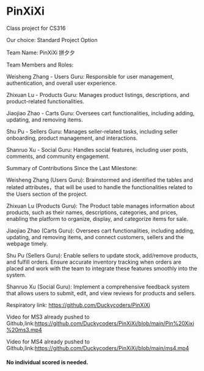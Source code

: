 # PinXiXi
Class project for CS316

Our choice: Standard Project Option

Team Name: PinXiXi 拼夕夕

Team Members and Roles:

Weisheng Zhang - Users Guru: Responsible for user management, authentication, and overall user experience.

Zhixuan Lu - Products Guru: Manages product listings, descriptions, and product-related functionalities.

Jiaojiao Zhao - Carts Guru: Oversees cart functionalities, including adding, updating, and removing items.

Shu Pu - Sellers Guru: Manages seller-related tasks, including seller onboarding, product management, and interactions.

Shanruo Xu - Social Guru: Handles social features, including user posts, comments, and community engagement.



Summary of Contributions Since the Last Milestone:

Weisheng Zhang (Users Guru): Brainstormed and identified the tables and related attributes，that will be used to handle the functionalities related to the Users section of the project.

Zhixuan Lu (Products Guru): The Product table manages information about products, such as their names, descriptions, categories, and prices, enabling the platform to organize, display, and categorize items for sale.

Jiaojiao Zhao (Carts Guru): Oversees cart functionalities, including adding, updating, and removing items, and connect customers, sellers and the webpage timely.

Shu Pu (Sellers Guru): Enable sellers to update stock, add/remove products, and fulfill orders. Ensure accurate inventory tracking when orders are placed and work with the team to integrate these features smoothly into the system.

Shanruo Xu (Social Guru): Implement a comprehensive feedback system that allows users to submit, edit, and view reviews for products and sellers.

Respiratory link: https://github.com/Duckycoders/PinXiXi

Video for MS3 already pushed to Github,link:https://github.com/Duckycoders/PinXiXi/blob/main/Pin%20Xixi%20ms3.mp4

Video for MS4 already pushed to Github,link:https://github.com/Duckycoders/PinXiXi/blob/main/ms4.mp4

#### No individual scored is needed.
